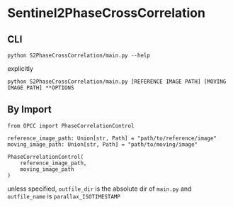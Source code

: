 # Sentinel2PhaseCrossCorrelation

## CLI

    python S2PhaseCrossCorrelation/main.py --help

 explicitly

    python S2PhaseCrossCorrelation/main.py [REFERENCE IMAGE PATH] [MOVING IMAGE PATH] **OPTIONS

## By Import

    from OPCC import PhaseCorrelationControl
    
    reference_image_path: Union[str, Path] = "path/to/reference/image"
    moving_image_path: Union[str, Path] = "path/to/moving/image"
    
    PhaseCorrelationControl(
        reference_image_path,
        moving_image_path
    )

unless specified, `outfile_dir` is the absolute dir of `main.py` and `outfile_name` is `parallax_ISOTIMESTAMP`
